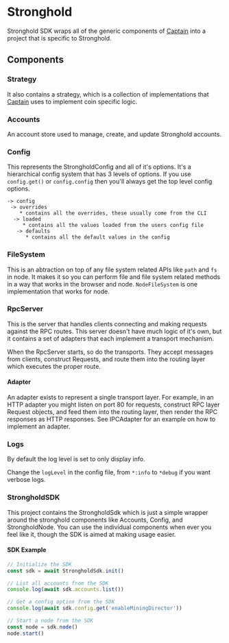 # Stronghold

Stronghold SDK wraps all of the generic components of [Captain](./src/captain/README.md) into a project that is specific to Stronghold.

## Components

### Strategy
It also contains a strategy, which is a collection of implementations that [Captain](./src/captain/README.md) uses to implement coin specific logic.

### Accounts
 An account store used to manage, create, and update Stronghold accounts.

### Config
This represents the StrongholdConfig and all of it's options. It's a hierarchical config system that has 3 levels of options. If you use `config.get()` or `config.config` then you'll always get the top level config options.

```
-> config
 -> overrides
    * contains all the overrides, these usually come from the CLI
  -> loaded
     * contains all the values loaded from the users config file
   -> defaults
      * contains all the default values in the config
```

### FileSystem
This is an abtraction on top of any file system related APIs like `path` and `fs` in node. It makes it so you can perform file and file system related methods in a way that works in the browser and node. `NodeFileSystem` is one implementation that works for node.

### RpcServer
This is the server that handles clients connecting and making requests against the RPC routes. This server doesn't have much logic of it's own, but it contains a set of adapters that each implement a transport mechanism.

When the RpcServer starts, so do the transports. They accept messages from clients, construct Requests, and route them into the routing layer which executes the proper route.

#### Adapter
An adapter exists to represent a single transport layer. For example, in an HTTP adapter you might listen on port 80 for requests, construct RPC layer Request objects, and feed them into the routing layer, then render the RPC responses as HTTP responses. See IPCAdapter for an example on how to implement an adapter.

### Logs
By default the log level is set to only display info.

Change the `logLevel` in the config file, from `*:info` to `*debug` if you want verbose logs.

### StrongholdSDK
This project contains the StrongholdSdk which is just a simple wrapper around the stronghold components like Accounts, Config, and StrongholdNode. You can use the individual components when ever you feel like it, though the SDK is aimed at making usage easier.

#### SDK Example

```typescript
// Initialize the SDK
const sdk = await StrongholdSdk.init()

// List all accounts from the SDK
console.log(await sdk.accounts.list())

// Get a config option from the SDK
console.log(await sdk.config.get('enableMiningDirector'))

// Start a node from the SDK
const node = sdk.node()
node.start()
```
